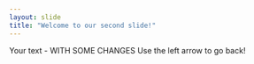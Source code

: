 ```yaml
---
layout: slide
title: "Welcome to our second slide!"
---
```

Your text - WITH SOME CHANGES
Use the left arrow to go back!
